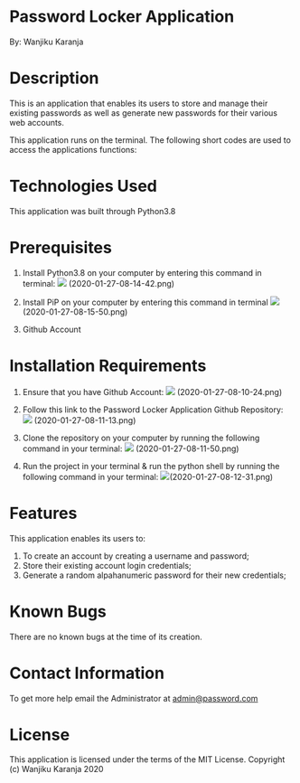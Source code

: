 # Password Locker Application 

By: Wanjiku Karanja

# Description 
This is an application that enables its users to store and manage their existing passwords as well as generate new passwords for their various web accounts.

This application runs on the terminal. The following short codes are used to access the applications functions:
 

# Technologies Used
This application was built through Python3.8 

# Prerequisites
1. Install Python3.8 on your computer by entering this command in terminal:
![](./img) (2020-01-27-08-14-42.png)

2. Install PiP on your computer by entering this command in terminal
![](./img) (2020-01-27-08-15-50.png)

3. Github Account

# Installation Requirements
1. Ensure that you have Github Account:
![](./img) (2020-01-27-08-10-24.png)

2. Follow this link to the Password Locker Application Github Repository:
![](./img) (2020-01-27-08-11-13.png)

3. Clone the repository on your computer by running the following command in your terminal:
![](./img) (2020-01-27-08-11-50.png)

4. Run the project in your terminal & run the python shell by running the following command in your terminal:
![](./img)(2020-01-27-08-12-31.png)

# Features
This application enables its users to:
1. To create an account by creating a username and password;
2. Store their existing account login credentials;
3. Generate a random alpahanumeric password for their new credentials;

# Known Bugs
There are no known bugs at the time of its creation.

# Contact Information 
To get more help email the Administrator at admin@password.com

# License
This application is licensed under the terms of the MIT License.
Copyright (c) Wanjiku Karanja 2020

